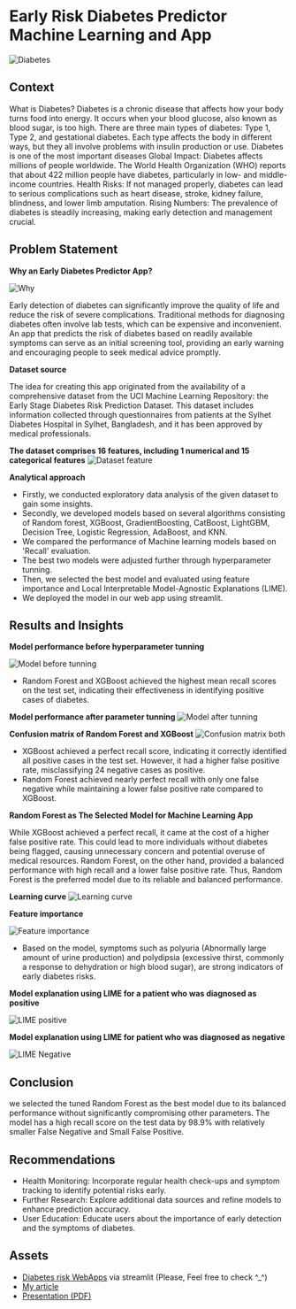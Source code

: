 # Early Risk Diabetes Predictor Machine Learning and App

![Diabetes](https://github.com/harishmuh/Early-Risk-Diabetes-predictor-Machine-Learning-and-app/blob/main/slide/diabetes_risk_predictor.PNG)

## Context

What is Diabetes? Diabetes is a chronic disease that affects how your body turns food into energy. It occurs when your blood glucose, also known as blood sugar, is too high. There are three main types of diabetes: Type 1, Type 2, and gestational diabetes. Each type affects the body in different ways, but they all involve problems with insulin production or use. Diabetes is one of the most important diseases Global Impact: Diabetes affects millions of people worldwide. The World Health Organization (WHO) reports that about 422 million people have diabetes, particularly in low- and middle-income countries. Health Risks: If not managed properly, diabetes can lead to serious complications such as heart disease, stroke, kidney failure, blindness, and lower limb amputation. Rising Numbers: The prevalence of diabetes is steadily increasing, making early detection and management crucial.

## Problem Statement

**Why an Early Diabetes Predictor App?** 

![Why](https://github.com/harishmuh/Early-Risk-Diabetes-predictor-Machine-Learning-and-app/blob/main/slide/why%20diabetes%20prediction%20app.PNG)

Early detection of diabetes can significantly improve the quality of life and reduce the risk of severe complications. Traditional methods for diagnosing diabetes often involve lab tests, which can be expensive and inconvenient. An app that predicts the risk of diabetes based on readily available symptoms can serve as an initial screening tool, providing an early warning and encouraging people to seek medical advice promptly.

**Dataset source**

The idea for creating this app originated from the availability of a comprehensive dataset from the UCI Machine Learning Repository: the Early Stage Diabetes Risk Prediction Dataset. This dataset includes information collected through questionnaires from patients at the Sylhet Diabetes Hospital in Sylhet, Bangladesh, and it has been approved by medical professionals.

**The dataset comprises 16 features, including 1 numerical and 15 categorical features**
![Dataset feature](https://github.com/harishmuh/Early-Risk-Diabetes-predictor-Machine-Learning-and-app/blob/main/slide/variable_name.PNG)

**Analytical approach**

* Firstly, we conducted exploratory data analysis of the given dataset to gain some insights.
* Secondly, we developed models based on several algorithms consisting of Random forest, XGBoost, GradientBoosting, CatBoost, LightGBM, Decision Tree, Logistic Regression, AdaBoost, and KNN.
* We compared the performance of Machine learning models based on 'Recall' evaluation.
* The best two models were adjusted further through hyperparameter tunning.
* Then, we selected the best model and evaluated using feature importance and Local Interpretable Model-Agnostic Explanations (LIME).
* We deployed the model in our web app using streamlit.

## Results and Insights

**Model performance before hyperparameter tunning**

![Model before tunning](https://github.com/harishmuh/Early-Risk-Diabetes-predictor-Machine-Learning-and-app/blob/main/slide/recall_train_test_before_tuning.PNG)

* Random Forest and XGBoost achieved the highest mean recall scores on the test set, indicating their effectiveness in identifying positive cases of diabetes.


**Model performance after parameter tunning**
![Model after tunning](https://github.com/harishmuh/Early-Risk-Diabetes-predictor-Machine-Learning-and-app/blob/main/slide/Model%20performance%20after%20tunning.PNG)


**Confusion matrix of Random Forest and XGBoost**
![Confusion matrix both](https://github.com/harishmuh/Early-Risk-Diabetes-predictor-Machine-Learning-and-app/blob/main/slide/confusion_matrix_both_rf_xgb.PNG)

* XGBoost achieved a perfect recall score, indicating it correctly identified all positive cases in the test set. However, it had a higher false positive rate, misclassifying 24 negative cases as positive.
* Random Forest achieved nearly perfect recall with only one false negative while maintaining a lower false positive rate compared to XGBoost.


**Random Forest as The Selected Model for Machine Learning App**

While XGBoost achieved a perfect recall, it came at the cost of a higher false positive rate. This could lead to more individuals without diabetes being flagged, causing unnecessary concern and potential overuse of medical resources. Random Forest, on the other hand, provided a balanced performance with high recall and a lower false positive rate. Thus, Random Forest is the preferred model due to its reliable and balanced performance.

**Learning curve**
![Learning curve](https://github.com/harishmuh/Early-Risk-Diabetes-predictor-Machine-Learning-and-app/blob/main/slide/Learning%20curve.PNG)


**Feature importance**

![Feature importance](https://github.com/harishmuh/Early-Risk-Diabetes-predictor-Machine-Learning-and-app/blob/main/slide/feature%20importance.PNG)

* Based on the model, symptoms such as polyuria (Abnormally large amount of urine production) and polydipsia (excessive thirst, commonly a response to dehydration or high blood sugar), are strong indicators of early diabetes risks.

**Model explanation using LIME for a patient who was diagnosed as positive**

![LIME positive](https://github.com/harishmuh/Early-Risk-Diabetes-predictor-Machine-Learning-and-app/blob/main/slide/Lime%20positive%20diabetes.PNG)

**Model explanation using LIME for patient who was diagnosed as negative**

![LIME Negative](https://github.com/harishmuh/Early-Risk-Diabetes-predictor-Machine-Learning-and-app/blob/main/slide/Lime%20Negative%20diabetes.PNG)

## Conclusion
we selected the tuned Random Forest as the best model due to its balanced performance without significantly compromising other parameters. The model has a high recall score on the test data by 98.9% with relatively smaller False Negative and Small False Positive.

## Recommendations
* Health Monitoring: Incorporate regular health check-ups and symptom tracking to identify potential risks early.
* Further Research: Explore additional data sources and refine models to enhance prediction accuracy.
* User Education: Educate users about the importance of early detection and the symptoms of diabetes.

## Assets
* [Diabetes risk WebApps](https://early-risk-diabetes-predictor.streamlit.app/) via streamlit (Please, Feel free to check ^_^)
* [My article](https://medium.com/@harishmuh/developing-an-early-diabetes-risk-predictor-app-using-machine-learning-39e246fb337d)
* [Presentation (PDF)](https://github.com/harishmuh/Early-Risk-Diabetes-predictor-Machine-Learning-and-app/blob/main/slide/Developing%20Early%20Diabetes%20Risk%20predictor.pdf)
